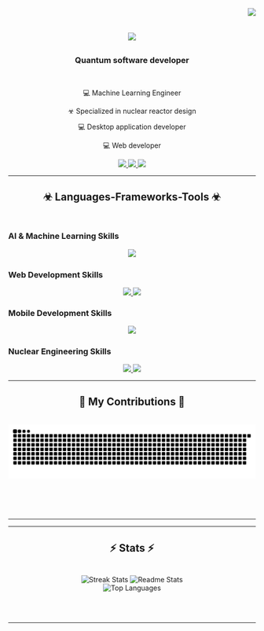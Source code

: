 <img align="right" src="https://visitor-badge.laobi.icu/badge?page_id=seifEldein9" />

<h1 align="center">
    <img src="https://readme-typing-svg.herokuapp.com/?font=Righteous&size=35&center=true&vCenter=true&width=500&height=70&duration=4000&lines=Welcome!+☢;+I'm+seid+Eldein;" />
</h1>
  
<h3 align="center">Quantum software developer</h3>

<br/>

<div align="center">
 
💻 Machine Learning Engineer
 
☣ Specialized in nuclear reactor design

💻 Desktop application developer

💻 Web developer

 </div>
 
<div align="center"> 
  <a href="mailto:seifelden.def@gmail.com">
    <img src="https://img.shields.io/badge/Gmail-333333?style=for-the-badge&logo=gmail&logoColor=red" />
  </a>
  <a href="https://www.linkedin.com/in/seif-eldein" target="_blank">
    <img src="https://img.shields.io/badge/LinkedIn-0077B5?style=for-the-badge&logo=linkedin&logoColor=white" target="_blank" />
  </a>
  <a href="https://seifeldein9.github.io/Portfolio/?fbclid=IwAR3sdOIZc3jb8qiaErqto61ArmXbP8bjB9Kk1_N559n_DObLzI1Pc-LruMo#" target="_blank">
     <img src="https://img.shields.io/badge/Portfolio-FF5722?style=for-the-badge&logo=todoist&logoColor=white" target="_blank" /> <!-- sqlite, safari, google-chrome are other good icon options -->
  </a>
</div>

<hr/>

<h2 align="center">☣ Languages-Frameworks-Tools ☣</h2>
<br/>

### AI & Machine Learning Skills
<p align="center">
  <a href="https://skillicons.dev">
    <img src="https://skillicons.dev/icons?i=opencv,py,pytorch,tensorflow,scikit-learn,keras" />
   </a>
</p>

### Web Development Skills
<p align="center">
  <a href="https://skillicons.dev">
    <img src="https://skillicons.dev/icons?i=html,css,js,react,angular,vue,flask,express" />
    <img src="https://skillicons.dev/icons?i=git,mysql,postgresql,github,aws,docker" />
  </a>
</p>

### Mobile Development Skills
<p align="center">
  <a href="https://skillicons.dev">
    <img src="https://skillicons.dev/icons?i=flutter,androidstudio,java,kotlin" />
  </a>
</p>

### Nuclear Engineering Skills
<p align="center">
  <a href="https://skillicons.dev">
    <img src="https://skillicons.dev/icons?i=matlab" />
    <img src="https://skillicons.dev/icons?i=python" />
  </a>
</p>

<hr/>

<div align="center">
  <h2>🐍 My Contributions 🐍</h2>
  <br>
  <img alt="snake eating my contributions" src="https://raw.githubusercontent.com/seifEldein9/seifEldein9/output/github-contribution-grid-snake.svg" />
  
  <br/><br/><br/>
</div>

<hr/>
 
<hr/>
<h2 align="center">⚡ Stats ⚡</h2>
<br>
<div align="center">
  <img width=390 src="https://github-readme-streak-stats.herokuapp.com/?user=seifEldein9&count_private=true&theme=react&border_radius=10" alt="Streak Stats"/>
  <img width=390 src="https://github-readme-stats.vercel.app/api?username=seifEldein9&count_private=true&show_icons=true&theme=react&rank_icon=github&border_radius=10" alt="Readme Stats" />
  <br/>
  <img width=325 src="https://github-readme-stats.vercel.app/api/top-langs/?username=seifEldein9&hide=HTML&langs_count=8&layout=compact&theme=react&border_radius=10" alt="Top Languages" />
</div> 

<br/><br/>

<hr/>

<br/>
